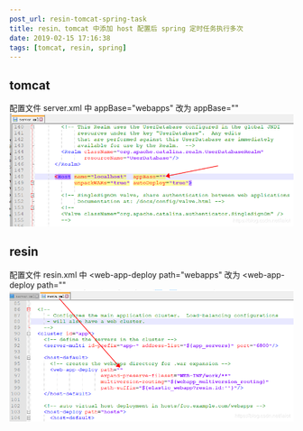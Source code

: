 ```yaml
---
post_url: resin-tomcat-spring-task
title: resin、tomcat 中添加 host 配置后 spring 定时任务执行多次
date: 2019-02-15 17:16:38
tags: [tomcat, resin, spring]
---
```


## tomcat
配置文件 server.xml 中 appBase="webapps" 改为 appBase=""
![](/images/20190215170932231.png)

## resin
配置文件 resin.xml 中 <web-app-deploy path="webapps" 改为 <web-app-deploy path="" 
![](/images/20190215171432824.png)